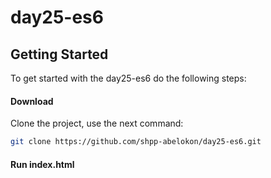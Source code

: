 # day25-es6

## Getting Started

To get started with the day25-es6 do the following steps:

#### Download

Clone the project, use the next command:
```bash
git clone https://github.com/shpp-abelokon/day25-es6.git
```

#### Run index.html

